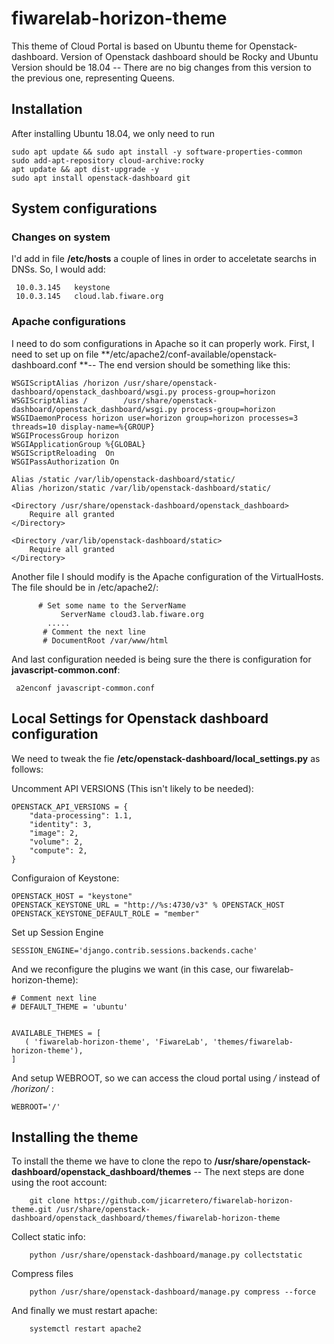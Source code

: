 # fiwarelab-horizon-theme

This theme of Cloud Portal is based on Ubuntu theme for Openstack-dashboard. Version of Openstack dashboard should be Rocky
and Ubuntu Version should be 18.04 -- There are no big changes from this version to the previous one, representing Queens.

## Installation
After installing Ubuntu 18.04, we only need to run

    sudo apt update && sudo apt install -y software-properties-common
    sudo add-apt-repository cloud-archive:rocky
    apt update && apt dist-upgrade -y
    sudo apt install openstack-dashboard git


## System configurations
### Changes on system
I'd add in file **/etc/hosts** a couple of lines in order to  acceletate searchs in DNSs. So, I would add:

     10.0.3.145   keystone
     10.0.3.145   cloud.lab.fiware.org

### Apache configurations
I need to do som configurations in Apache so it can properly work. First, I need to set up on file **/etc/apache2/conf-available/openstack-dashboard.conf **-- The end version should be something like this:

    WSGIScriptAlias /horizon /usr/share/openstack-dashboard/openstack_dashboard/wsgi.py process-group=horizon
    WSGIScriptAlias /        /usr/share/openstack-dashboard/openstack_dashboard/wsgi.py process-group=horizon
    WSGIDaemonProcess horizon user=horizon group=horizon processes=3 threads=10 display-name=%{GROUP}
    WSGIProcessGroup horizon
    WSGIApplicationGroup %{GLOBAL}
    WSGIScriptReloading  On
    WSGIPassAuthorization On
    
    Alias /static /var/lib/openstack-dashboard/static/
    Alias /horizon/static /var/lib/openstack-dashboard/static/
    
    <Directory /usr/share/openstack-dashboard/openstack_dashboard>
        Require all granted
    </Directory>
    
    <Directory /var/lib/openstack-dashboard/static>
        Require all granted
    </Directory>
    
 Another file I should modify is the Apache configuration of the VirtualHosts. The file should be in /etc/apache2/:
          
          # Set some name to the ServerName
               ServerName cloud3.lab.fiware.org
            .....
           # Comment the next line    
           # DocumentRoot /var/www/html

And last configuration needed is being sure the there is configuration for **javascript-common.conf**:

     a2enconf javascript-common.conf

## Local Settings for Openstack dashboard configuration
We need to tweak the fie **/etc/openstack-dashboard/local_settings.py** as follows:

Uncomment API VERSIONS (This isn't likely to be needed):

    OPENSTACK_API_VERSIONS = {
        "data-processing": 1.1,
        "identity": 3,
        "image": 2,
        "volume": 2,
        "compute": 2,
    }

Configuraion of Keystone:

    OPENSTACK_HOST = "keystone"
    OPENSTACK_KEYSTONE_URL = "http://%s:4730/v3" % OPENSTACK_HOST
    OPENSTACK_KEYSTONE_DEFAULT_ROLE = "member"

Set up Session Engine

    SESSION_ENGINE='django.contrib.sessions.backends.cache'

And we reconfigure the plugins we want (in this case, our fiwarelab-horizon-theme):
 
    # Comment next line
    # DEFAULT_THEME = 'ubuntu'
    
    
    AVAILABLE_THEMES = [
       ( 'fiwarelab-horizon-theme', 'FiwareLab', 'themes/fiwarelab-horizon-theme'),
    ]
    
    
And setup WEBROOT, so we can access the cloud portal using */* instead of */horizon/* :

    WEBROOT='/'
    
## Installing the theme
To install the theme we have to clone the repo to **/usr/share/openstack-dashboard/openstack_dashboard/themes** -- The next steps are done using the root account:

        git clone https://github.com/jicarretero/fiwarelab-horizon-theme.git /usr/share/openstack-dashboard/openstack_dashboard/themes/fiwarelab-horizon-theme
    
Collect static info:
    
        python /usr/share/openstack-dashboard/manage.py collectstatic

 Compress files
 
        python /usr/share/openstack-dashboard/manage.py compress --force
     
And finally we must restart apache:
     
        systemctl restart apache2
